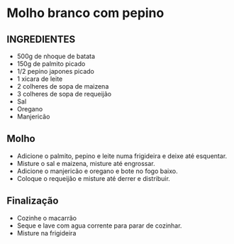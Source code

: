 # Molho branco com pepino

## INGREDIENTES
- 500g de nhoque de batata
- 150g de palmito picado
- 1/2 pepino japones picado
- 1 xicara de leite
- 2 colheres de sopa de maizena
- 3 colheres de sopa de requeijão
- Sal
- Oregano
- Manjericão

## Molho
- Adicione o palmito, pepino e leite numa frigideira e deixe até esquentar.
- Misture o sal e maizena, misture até engrossar.
- Adicione o manjericão e oregano e bote no fogo baixo.
- Coloque o requeijão e misture até derrer e distribuir.

## Finalização
- Cozinhe o macarrão
- Seque e lave com agua corrente para parar de cozinhar.
- Misture na frigideira
